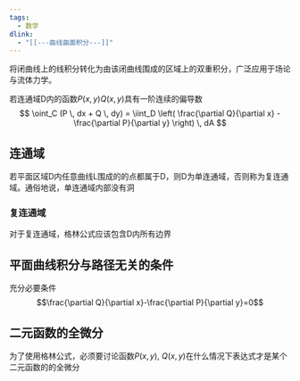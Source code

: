 ```yaml
---
tags:
  - 数学
dlink:
  - "[[---曲线曲面积分---]]"
---
```

将闭曲线上的线积分转化为由该闭曲线围成的区域上的双重积分，广泛应用于场论与流体力学。


若连通域D内的函数$P(x,y)$$Q(x,y)$具有一阶连续的偏导数
$$ \oint_C (P \, dx + Q \, dy) = \iint_D \left( \frac{\partial Q}{\partial x} - \frac{\partial P}{\partial y} \right) \, dA $$


## 连通域
若平面区域D内任意曲线L围成的的点都属于D，则D为单连通域，否则称为复连通域。通俗地说，单连通域内部没有洞

### 复连通域
对于复连通域，格林公式应该包含D内所有边界




## 平面曲线积分与路径无关的条件
充分必要条件
$$\frac{\partial Q}{\partial x}-\frac{\partial P}{\partial y}=0$$

## 二元函数的全微分
为了使用格林公式，必须要讨论函数$P(x,y)$, $Q(x,y)$在什么情况下表达式才是某个二元函数的的全微分